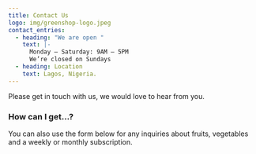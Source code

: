 ```yaml
---
title: Contact Us
logo: img/greenshop-logo.jpeg
contact_entries:
  - heading: "We are open "
    text: |-
      Monday – Saturday: 9AM – 5PM 
      We’re closed on Sundays
  - heading: Location
    text: Lagos, Nigeria.
---
```

Please get in touch with us, we would love to hear from you.

<h3 class="f4 b lh-title mb2">How can I get…?</h3>

You can also use the form below for any inquiries about fruits, vegetables and a weekly or monthly subscription.